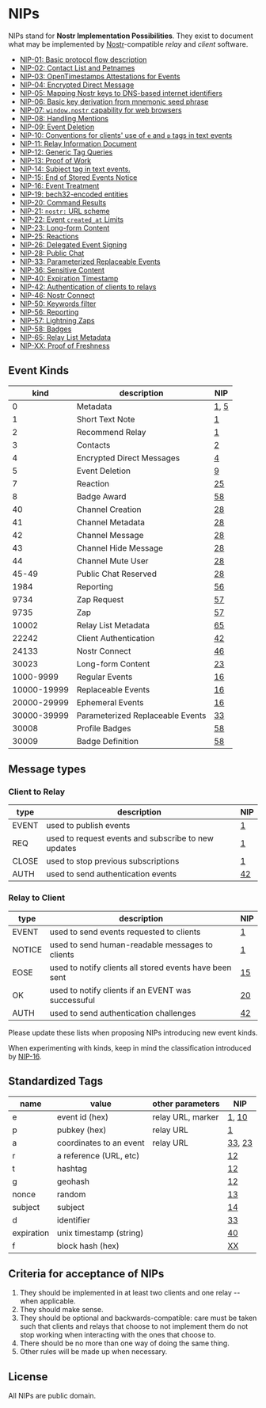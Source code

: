 # NIPs

NIPs stand for **Nostr Implementation Possibilities**. They exist to document what may be implemented by [Nostr](https://github.com/fiatjaf/nostr)-compatible _relay_ and _client_ software.

- [NIP-01: Basic protocol flow description](01.md)
- [NIP-02: Contact List and Petnames](02.md)
- [NIP-03: OpenTimestamps Attestations for Events](03.md)
- [NIP-04: Encrypted Direct Message](04.md)
- [NIP-05: Mapping Nostr keys to DNS-based internet identifiers](05.md)
- [NIP-06: Basic key derivation from mnemonic seed phrase](06.md)
- [NIP-07: `window.nostr` capability for web browsers](07.md)
- [NIP-08: Handling Mentions](08.md)
- [NIP-09: Event Deletion](09.md)
- [NIP-10: Conventions for clients' use of `e` and `p` tags in text events](10.md)
- [NIP-11: Relay Information Document](11.md)
- [NIP-12: Generic Tag Queries](12.md)
- [NIP-13: Proof of Work](13.md)
- [NIP-14: Subject tag in text events.](14.md)
- [NIP-15: End of Stored Events Notice](15.md)
- [NIP-16: Event Treatment](16.md)
- [NIP-19: bech32-encoded entities](19.md)
- [NIP-20: Command Results](20.md)
- [NIP-21: `nostr:` URL scheme](21.md)
- [NIP-22: Event `created_at` Limits](22.md)
- [NIP-23: Long-form Content](23.md)
- [NIP-25: Reactions](25.md)
- [NIP-26: Delegated Event Signing](26.md)
- [NIP-28: Public Chat](28.md)
- [NIP-33: Parameterized Replaceable Events](33.md)
- [NIP-36: Sensitive Content](36.md)
- [NIP-40: Expiration Timestamp](40.md)
- [NIP-42: Authentication of clients to relays](42.md)
- [NIP-46: Nostr Connect](46.md)
- [NIP-50: Keywords filter](50.md)
- [NIP-56: Reporting](56.md)
- [NIP-57: Lightning Zaps](57.md)
- [NIP-58: Badges](58.md)
- [NIP-65: Relay List Metadata](65.md)
- [NIP-XX: Proof of Freshness](XX.md)

## Event Kinds
| kind          | description                      | NIP                     |
| ------------- | -------------------------------- | ----------------------- |
| 0             | Metadata                         | [1](01.md), [5](05.md)  |
| 1             | Short Text Note                  | [1](01.md)              |
| 2             | Recommend Relay                  | [1](01.md)              |
| 3             | Contacts                         | [2](02.md)              |
| 4             | Encrypted Direct Messages        | [4](04.md)              |
| 5             | Event Deletion                   | [9](09.md)              |
| 7             | Reaction                         | [25](25.md)             |
| 8             | Badge Award                      | [58](58.md)             |
| 40            | Channel Creation                 | [28](28.md)             |
| 41            | Channel Metadata                 | [28](28.md)             |
| 42            | Channel Message                  | [28](28.md)             |
| 43            | Channel Hide Message             | [28](28.md)             |
| 44            | Channel Mute User                | [28](28.md)             |
| 45-49         | Public Chat Reserved             | [28](28.md)             |
| 1984          | Reporting                        | [56](56.md)             |
| 9734          | Zap Request                      | [57](57.md)             |
| 9735          | Zap                              | [57](57.md)             |
| 10002         | Relay List Metadata              | [65](65.md)             |
| 22242         | Client Authentication            | [42](42.md)             |
| 24133         | Nostr Connect                    | [46](46.md)             |
| 30023         | Long-form Content                | [23](23.md)             |
| 1000-9999     | Regular Events                   | [16](16.md)             |
| 10000-19999   | Replaceable Events               | [16](16.md)             |
| 20000-29999   | Ephemeral Events                 | [16](16.md)             |
| 30000-39999   | Parameterized Replaceable Events | [33](33.md)             |
| 30008         | Profile Badges                   | [58](58.md)             |
| 30009         | Badge Definition                 | [58](58.md)             |

## Message types

### Client to Relay
| type  | description                                         | NIP         |
|-------|-----------------------------------------------------|-------------|
| EVENT | used to publish events                              | [1](01.md)  |
| REQ   | used to request events and subscribe to new updates | [1](01.md)  |
| CLOSE | used to stop previous subscriptions                 | [1](01.md)  |
| AUTH  | used to send authentication events                  | [42](42.md) |

### Relay to Client
| type   | description                                             | NIP         |
|--------|---------------------------------------------------------|-------------|
| EVENT  | used to send events requested to clients                | [1](01.md)  |
| NOTICE | used to send human-readable messages to clients         | [1](01.md)  |
| EOSE   | used to notify clients all stored events have been sent | [15](15.md) |
| OK     | used to notify clients if an EVENT was successuful      | [20](20.md) |
| AUTH   | used to send authentication challenges                  | [42](42.md) |

Please update these lists when proposing NIPs introducing new event kinds.

When experimenting with kinds, keep in mind the classification introduced by [NIP-16](16.md).

## Standardized Tags

| name       | value                   | other parameters  | NIP                      |
| ---------- | ----------------------- | ----------------- | ------------------------ |
| e          | event id (hex)          | relay URL, marker | [1](01.md), [10](10.md)  |
| p          | pubkey (hex)            | relay URL         | [1](01.md)               |
| a          | coordinates to an event | relay URL         | [33](33.md), [23](23.md) |
| r          | a reference (URL, etc)  |                   | [12](12.md)              |
| t          | hashtag                 |                   | [12](12.md)              |
| g          | geohash                 |                   | [12](12.md)              |
| nonce      | random                  |                   | [13](13.md)              |
| subject    | subject                 |                   | [14](14.md)              |
| d          | identifier              |                   | [33](33.md)              |
| expiration | unix timestamp (string) |                   | [40](40.md)              |
| f          | block hash (hex)        |                   | [XX](XX.md)              |

## Criteria for acceptance of NIPs

1. They should be implemented in at least two clients and one relay -- when applicable.
2. They should make sense.
3. They should be optional and backwards-compatible: care must be taken such that clients and relays that choose to not implement them do not stop working when interacting with the ones that choose to.
4. There should be no more than one way of doing the same thing.
5. Other rules will be made up when necessary.

## License

All NIPs are public domain.
